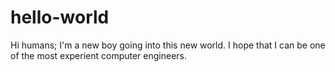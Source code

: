 # hello-world
Hi humans;
I'm a new boy going into this new world.
I hope that I can be one of the most experient computer engineers.
